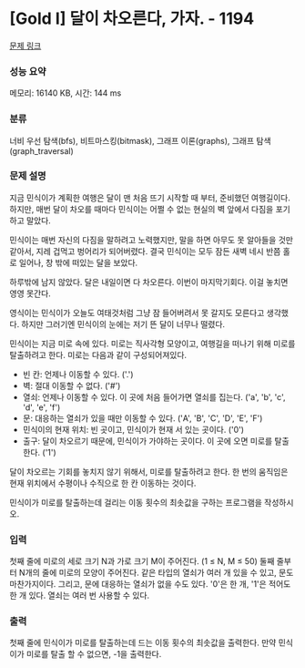 # [Gold I] 달이 차오른다, 가자. - 1194 

[문제 링크](https://www.acmicpc.net/problem/1194) 

### 성능 요약

메모리: 16140 KB, 시간: 144 ms

### 분류

너비 우선 탐색(bfs), 비트마스킹(bitmask), 그래프 이론(graphs), 그래프 탐색(graph_traversal)

### 문제 설명

<p>지금 민식이가 계획한 여행은 달이 맨 처음 뜨기 시작할 때 부터, 준비했던 여행길이다. 하지만, 매번 달이 차오를 때마다 민식이는 어쩔 수 없는 현실의 벽 앞에서 다짐을 포기하고 말았다.</p>

<p>민식이는 매번 자신의 다짐을 말하려고 노력했지만, 말을 하면 아무도 못 알아들을 것만 같아서, 지레 겁먹고 벙어리가 되어버렸다. 결국 민식이는 모두 잠든 새벽 네시 반쯤 홀로 일어나, 창 밖에 떠있는 달을 보았다.</p>

<p>하루밖에 남지 않았다. 달은 내일이면 다 차오른다. 이번이 마지막기회다. 이걸 놓치면 영영 못간다.</p>

<p>영식이는 민식이가 오늘도 여태것처럼 그냥 잠 들어버려서 못 갈지도 모른다고 생각했다. 하지만 그러기엔 민식이의 눈에는 저기 뜬 달이 너무나 떨렸다.</p>

<p>민식이는 지금 미로 속에 있다. 미로는 직사각형 모양이고, 여행길을 떠나기 위해 미로를 탈출하려고 한다. 미로는 다음과 같이 구성되어져있다.</p>

<ul>
	<li>빈 칸: 언제나 이동할 수 있다. ('.')</li>
	<li>벽: 절대 이동할 수 없다. ('#')</li>
	<li>열쇠: 언제나 이동할 수 있다. 이 곳에 처음 들어가면 열쇠를 집는다. ('a', 'b', 'c', 'd', 'e', 'f')</li>
	<li>문: 대응하는 열쇠가 있을 때만 이동할 수 있다. ('A', 'B', 'C', 'D', 'E', 'F')</li>
	<li>민식이의 현재 위치: 빈 곳이고, 민식이가 현재 서 있는 곳이다. ('0')</li>
	<li>출구: 달이 차오르기 때문에, 민식이가 가야하는 곳이다. 이 곳에 오면 미로를 탈출한다. ('1')</li>
</ul>

<p>달이 차오르는 기회를 놓치지 않기 위해서, 미로를 탈출하려고 한다. 한 번의 움직임은 현재 위치에서 수평이나 수직으로 한 칸 이동하는 것이다.</p>

<p>민식이가 미로를 탈출하는데 걸리는 이동 횟수의 최솟값을 구하는 프로그램을 작성하시오.</p>

### 입력 

 <p>첫째 줄에 미로의 세로 크기 N과 가로 크기 M이 주어진다. (1 ≤ N, M ≤ 50) 둘째 줄부터 N개의 줄에 미로의 모양이 주어진다. 같은 타입의 열쇠가 여러 개 있을 수 있고, 문도 마찬가지이다. 그리고, 문에 대응하는 열쇠가 없을 수도 있다. '0'은 한 개, '1'은 적어도 한 개 있다. 열쇠는 여러 번 사용할 수 있다.</p>

### 출력 

 <p>첫째 줄에 민식이가 미로를 탈출하는데 드는 이동 횟수의 최솟값을 출력한다. 만약 민식이가 미로를 탈출 할 수 없으면, -1을 출력한다.</p>

